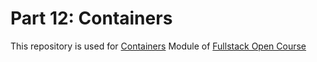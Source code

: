 # Part 12: Containers
This repository is used for [Containers](https://fullstackopen.com/en/part12) Module of [Fullstack Open Course](https://fullstackopen.com/en)
